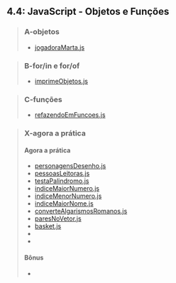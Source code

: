 ## 4.4: JavaScript - Objetos e Funções

> ### A-objetos
> 
> - [jogadoraMarta.js](A-objetos/jogadoraMarta.js)

> ### B-for/in e for/of
>
> - [imprimeObjetos.js](B-forin-forof/imprimeObjetos.js)

> ### C-funções
> 
> - [refazendoEmFuncoes.js](C-funcoes/refazendoEmFuncoes.js)

> ### X-agora a prática
> 
> #### Agora a prática
> 
> - [personagensDesenho.js](X-agora-a-pratica/personagensDesenho.js)
> - [pessoasLeitoras.js](X-agora-a-pratica/pessoasLeitoras.js)
> - [testaPalindromo.js](X-agora-a-pratica/testaPalindromo.js)
> - [indiceMaiorNumero.js](X-agora-a-pratica/indiceMaiorNumero.js)
> - [indiceMenorNumero.js](X-agora-a-pratica/indiceMenorNumero.js)
> - [indiceMaiorNome.js](X-agora-a-pratica/indiceMaiorNome.js)
> - [converteAlgarismosRomanos.js](dia4-4/X-agora-a-pratica/converteAlgarismosRomanos.js)
> - [paresNoVetor.js](dia4-4/X-agora-a-pratica/paresNoVetor.js)
> - [basket.js](dia4-4/X-agora-a-pratica/basket.js)
> - []()
> - []()
> 
> #### Bônus
> 
> - []()
